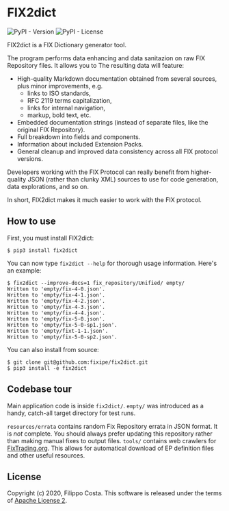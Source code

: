 # FIX2dict

![PyPI - Version](https://img.shields.io/pypi/v/fix2dict)
![PyPI - License](https://img.shields.io/pypi/l/fix2dict)

FIX2dict is a FIX Dictionary generator tool.

The program performs data enhancing and data sanitazion on raw FIX Repository files. It allows you to  The resulting data will feature:

- High-quality Markdown documentation obtained from several sources, plus
  minor improvements, e.g.
  * links to ISO standards,
  * RFC 2119 terms capitalization,
  * links for internal navigation,
  * markup, bold text, etc.
- Embedded documentation strings (instead of separate files, like the
  original FIX Repository).
- Full breakdown into fields and components.
- Information about included Extension Packs.
- General cleanup and improved data consistency across all FIX protocol
  versions.

Developers working with the FIX Protocol can really benefit from higher-quality JSON (rather than clunky XML) sources to use for code generation, data explorations, and so on.

In short, FIX2dict makes it much easier to work with the FIX protocol.

## How to use

First, you must install FIX2dict:

    $ pip3 install fix2dict

You can now type `fix2dict --help` for thorough usage information. Here's an example:

    $ fix2dict --improve-docs=1 fix_repository/Unified/ empty/
    Written to 'empty/fix-4-0.json'.
    Written to 'empty/fix-4-1.json'.
    Written to 'empty/fix-4-2.json'.
    Written to 'empty/fix-4-3.json'.
    Written to 'empty/fix-4-4.json'.
    Written to 'empty/fix-5-0.json'.
    Written to 'empty/fix-5-0-sp1.json'.
    Written to 'empty/fixt-1-1.json'.
    Written to 'empty/fix-5-0-sp2.json'.

You can also install from source:

    $ git clone git@github.com:fixipe/fix2dict.git
    $ pip3 install -e fix2dict

## Codebase tour

Main application code is inside `fix2dict/`. `empty/` was introduced as a handy, catch-all target directory for test runs.

`resources/errata` contains random Fix Repository errata in JSON format. It is *not* complete. You should always prefer updating this repository rather than making manual fixes to output files.
`tools/` contains web crawlers for [FixTrading.org](https://fixtrading.org). This allows for automatical download of EP definition files and other useful resources.

## License

Copyright (c) 2020, Filippo Costa. This software is released under the terms of [Apache License 2](https://www.apache.org/licenses/LICENSE-2.0.txt).